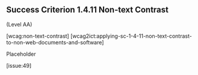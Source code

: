 ## Success Criterion 1.4.11 Non-text Contrast

(Level AA)

[wcag:non-text-contrast]
[wcag2ict:applying-sc-1-4-11-non-text-contrast-to-non-web-documents-and-software]

Placeholder

[issue:49]
